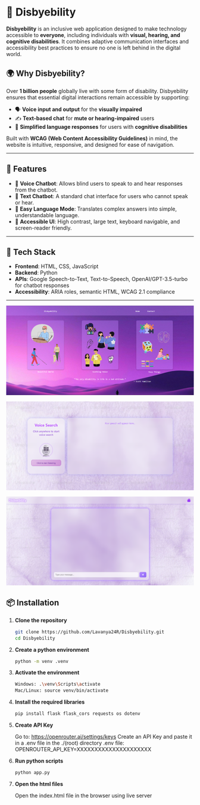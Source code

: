 # 🧠 Disbyebility

**Disbyebility** is an inclusive web application designed to make technology accessible to **everyone**, including individuals with **visual, hearing, and cognitive disabilities**. It combines adaptive communication interfaces and accessibility best practices to ensure no one is left behind in the digital world.

## 🌍 Why Disbyebility?

Over **1 billion people** globally live with some form of disability. Disbyebility ensures that essential digital interactions remain accessible by supporting:

- 🗣️ **Voice input and output** for the **visually impaired**
- ✍️ **Text-based chat** for **mute or hearing-impaired** users
- 🧠 **Simplified language responses** for users with **cognitive disabilities**

Built with **WCAG (Web Content Accessibility Guidelines)** in mind, the website is intuitive, responsive, and designed for ease of navigation.

---

## 🚀 Features

- 🎤 **Voice Chatbot**: Allows blind users to speak to and hear responses from the chatbot.
- 💬 **Text Chatbot**: A standard chat interface for users who cannot speak or hear.
- 🔄 **Easy Language Mode**: Translates complex answers into simple, understandable language.
- 🎨 **Accessible UI**: High contrast, large text, keyboard navigable, and screen-reader friendly.

---

## 🧰 Tech Stack

- **Frontend**: HTML, CSS, JavaScript
- **Backend**: Python
- **APIs**: Google Speech-to-Text, Text-to-Speech, OpenAI/GPT-3.5-turbo for chatbot responses
- **Accessibility**: ARIA roles, semantic HTML, WCAG 2.1 compliance

---

![Screenshot](demo_images/Landing_page.png)

![Screenshot](demo_images/Audio_input_output_chatbot.png)

![Screenshot](demo_images/chatbot.png)


## 📦 Installation

1. **Clone the repository**

   ```bash
   git clone https://github.com/Lavanya24R/Disbyebility.git
   cd Disbyebility

2. **Create a python environment**

   ```bash
   python -m venv .venv

3. **Activate the environment**

   ```bash
   Windows: .\venv\Scripts\activate
   Mac/Linux: source venv/bin/activate


4. **Install the required libraries**

   ```bash
   pip install flask flask_cors requests os dotenv

5. **Create API Key**

   Go to: https://openrouter.ai/settings/keys
   Create an API Key and paste it in a .env file in the ./(root) directory
   .env file:
   OPENROUTER_API_KEY=XXXXXXXXXXXXXXXXXXXXX

6. **Run python scripts**

   ```bash
   python app.py

7. **Open the html files**

   Open the index.html file in the browser using live server
